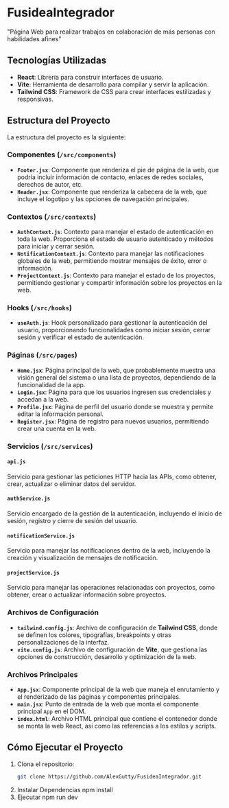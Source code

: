 # FusideaIntegrador
"Página Web para realizar trabajos en colaboración de más personas con habilidades afines"

## Tecnologías Utilizadas

- **React**: Librería para construir interfaces de usuario.
- **Vite**: Herramienta de desarrollo para compilar y servir la aplicación.
- **Tailwind CSS**: Framework de CSS para crear interfaces estilizadas y responsivas.

## Estructura del Proyecto

La estructura del proyecto es la siguiente:

### Componentes (`/src/components`)

- **`Footer.jsx`**: Componente que renderiza el pie de página de la web, que podría incluir información de contacto, enlaces de redes sociales, derechos de autor, etc.
- **`Header.jsx`**: Componente que renderiza la cabecera de la web, que incluye el logotipo y las opciones de navegación principales.

### Contextos (`/src/contexts`)

- **`AuthContext.js`**: Contexto para manejar el estado de autenticación en toda la web. Proporciona el estado de usuario autenticado y métodos para iniciar y cerrar sesión.
- **`NotificationContext.js`**: Contexto para manejar las notificaciones globales de la web, permitiendo mostrar mensajes de éxito, error o información.
- **`ProjectContext.js`**: Contexto para manejar el estado de los proyectos, permitiendo gestionar y compartir información sobre los proyectos en la web.

### Hooks (`/src/hooks`)

- **`useAuth.js`**: Hook personalizado para gestionar la autenticación del usuario, proporcionando funcionalidades como iniciar sesión, cerrar sesión y verificar el estado de autenticación.

### Páginas (`/src/pages`)

- **`Home.jsx`**: Página principal de la web, que probablemente muestra una visión general del sistema o una lista de proyectos, dependiendo de la funcionalidad de la app.
- **`Login.jsx`**: Página para que los usuarios ingresen sus credenciales y accedan a la web.
- **`Profile.jsx`**: Página de perfil del usuario donde se muestra y permite editar la información personal.
- **`Register.jsx`**: Página de registro para nuevos usuarios, permitiendo crear una cuenta en la web.

### Servicios (`/src/services`)

#### **`api.js`**
Servicio para gestionar las peticiones HTTP hacia las APIs, como obtener, crear, actualizar o eliminar datos del servidor.

#### **`authService.js`**
Servicio encargado de la gestión de la autenticación, incluyendo el inicio de sesión, registro y cierre de sesión del usuario.

#### **`notificationService.js`**
Servicio para manejar las notificaciones dentro de la web, incluyendo la creación y visualización de mensajes de notificación.

#### **`projectService.js`**
Servicio para manejar las operaciones relacionadas con proyectos, como obtener, crear o actualizar información sobre proyectos.

### Archivos de Configuración

- **`tailwind.config.js`**: Archivo de configuración de **Tailwind CSS**, donde se definen los colores, tipografías, breakpoints y otras personalizaciones de la interfaz.
- **`vite.config.js`**: Archivo de configuración de **Vite**, que gestiona las opciones de construcción, desarrollo y optimización de la web.

### Archivos Principales

- **`App.jsx`**: Componente principal de la web que maneja el enrutamiento y el renderizado de las páginas y componentes principales.
- **`main.jsx`**: Punto de entrada de la web que monta el componente principal `App` en el DOM.
- **`index.html`**: Archivo HTML principal que contiene el contenedor donde se monta la web React, así como las referencias a los estilos y scripts.

## Cómo Ejecutar el Proyecto

1. Clona el repositorio:
   ```bash
   git clone https://github.com/AlexGutty/FusideaIntegrador.git
2. Instalar Dependencias
   npm install
3. Ejecutar
   npm run dev
